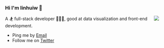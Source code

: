 ### Hi I'm linhuiw 👋


<img align="right" src="https://github-readme-stats.vercel.app/api?username=linhuiw&show_icons=true&icon_color=0366d6&text_color=24292e&bg_color=ffffff&hide_title=true" />

A 🏂 full-stack developer 🏄🏻‍♂️, good at data visualization and front-end development. 


- Ping me by [Email](mailto:solesnip@gmail.com)
- Follow me on [Twitter](https://twitter.com/linhuiww)

